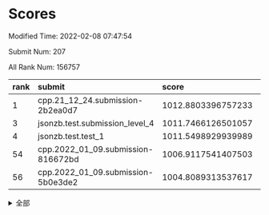 # Scores

Modified Time: 2022-02-08 07:47:54

Submit Num: 207

All Rank Num: 156757

| rank |               submit               |       score        |       sigma        | pk_num |
| :--- | :--------------------------------- | :----------------- | :----------------- | :----- |
| 1    | cpp.21_12_24.submission-2b2ea0d7   | 1012.8803396757233 | 0.8386621029834707 | 3025   |
| 3    | jsonzb.test.submission_level_4     | 1011.7466126501057 | 0.7818215047345198 | 3028   |
| 4    | jsonzb.test.test_1                 | 1011.5498929939989 | 0.7697598209241132 | 3031   |
| 54   | cpp.2022_01_09.submission-816672bd | 1006.9117541407503 | 0.7316801528653202 | 3033   |
| 56   | cpp.2022_01_09.submission-5b0e3de2 | 1004.8089313537617 | 0.7326382794041355 | 3025   |


<details>
<summary>全部</summary>

| rank |                 submit                 |       score        |       sigma        | pk_num |
| :--- | :------------------------------------- | :----------------- | :----------------- | :----- |
| 1    | cpp.21_12_24.submission-2b2ea0d7       | 1012.8803396757233 | 0.8386621029834707 | 3025   |
| 2    | gobigger.level_3.submission_level_3_18 | 1011.8488681239611 | 0.7990074336549413 | 3027   |
| 3    | jsonzb.test.submission_level_4         | 1011.7466126501057 | 0.7818215047345198 | 3028   |
| 4    | jsonzb.test.test_1                     | 1011.5498929939989 | 0.7697598209241132 | 3031   |
| 5    | gobigger.level_3.submission_level_3_23 | 1011.3506122386653 | 0.7795377832153372 | 3027   |
| 6    | gobigger.level_3.submission_level_3_33 | 1011.2612657824584 | 0.7613288381305712 | 3031   |
| 7    | gobigger.level_3.submission_level_3_35 | 1011.0246704678431 | 0.7617039672899777 | 3030   |
| 8    | gobigger.level_3.submission_level_3_40 | 1010.9315593095563 | 0.7451017773525461 | 3033   |
| 9    | gobigger.level_3.submission_level_3_48 | 1010.7784213955841 | 0.7592030915185384 | 3027   |
| 10   | gobigger.level_3.submission_level_3_20 | 1010.7661712005012 | 0.7653210994123966 | 3028   |
| 11   | gobigger.level_3.submission_level_3_12 | 1010.6182276496963 | 0.7565543212229513 | 3030   |
| 12   | gobigger.level_3.submission_level_3_26 | 1010.6181022168817 | 0.7622010698815356 | 3029   |
| 13   | gobigger.level_3.submission_level_3_4  | 1010.5974135194642 | 0.7620112484038387 | 3028   |
| 14   | gobigger.level_3.submission_level_3_29 | 1010.5045671726374 | 0.7720531231323103 | 3025   |
| 15   | gobigger.level_3.submission_level_3_31 | 1010.4736293998114 | 0.7588838790568379 | 3029   |
| 16   | gobigger.level_3.submission_level_3_47 | 1010.4481189826915 | 0.7621674584896956 | 3030   |
| 17   | gobigger.level_3.submission_level_3_28 | 1010.3965424430763 | 0.7636824412873685 | 3031   |
| 18   | gobigger.level_3.submission_level_3_6  | 1010.3878076341064 | 0.7541560062284594 | 3031   |
| 19   | gobigger.level_3.submission_level_3_39 | 1010.385609240963  | 0.7698850564994983 | 3031   |
| 20   | gobigger.level_3.submission_level_3_24 | 1010.3718282713558 | 0.7749227829319233 | 3027   |
| 21   | gobigger.level_3.submission_level_3_3  | 1010.3706409692113 | 0.7707725812175508 | 3028   |
| 22   | gobigger.level_3.submission_level_3_30 | 1010.3054836358704 | 0.7907836225915609 | 3026   |
| 23   | gobigger.level_3.submission_level_3_37 | 1010.2283237726767 | 0.7539430981382236 | 3026   |
| 24   | gobigger.level_3.submission_level_3_49 | 1010.2128438131008 | 0.7573172232027708 | 3027   |
| 25   | gobigger.level_3.submission_level_3_16 | 1010.0111343101731 | 0.7640539343761484 | 3026   |
| 26   | gobigger.level_3.submission_level_3_11 | 1010.008016612567  | 0.7557298590696191 | 3029   |
| 27   | gobigger.level_3.submission_level_3_10 | 1009.8419983664305 | 0.7371071941581603 | 3034   |
| 28   | gobigger.level_3.submission_level_3_36 | 1009.8120760920834 | 0.7576101943417178 | 3031   |
| 29   | gobigger.level_3.submission_level_3_25 | 1009.6671887168834 | 0.7697325582701549 | 3033   |
| 30   | gobigger.level_3.submission_level_3_2  | 1009.6229593552816 | 0.7636051906997395 | 3033   |
| 31   | gobigger.level_3.submission_level_3_22 | 1009.5775099637045 | 0.7421240641016811 | 3026   |
| 32   | gobigger.level_3.submission_level_3_7  | 1009.5705486050116 | 0.7605854165912411 | 3037   |
| 33   | gobigger.level_3.submission_level_3_1  | 1009.5616318449873 | 0.7718088115710002 | 3029   |
| 34   | gobigger.level_3.submission_level_3_46 | 1009.5541954193972 | 0.7623968512536133 | 3030   |
| 35   | gobigger.level_3.submission_level_3_13 | 1009.5142399546479 | 0.7413490940897516 | 3028   |
| 36   | gobigger.level_3.submission_level_3_42 | 1009.4568834990738 | 0.7585932728154366 | 3030   |
| 37   | gobigger.level_3.submission_level_3_19 | 1009.4439674710063 | 0.7517482481668759 | 3029   |
| 38   | gobigger.level_3.submission_level_3_0  | 1009.3861068365495 | 0.7706054580377559 | 3033   |
| 39   | gobigger.level_3.submission_level_3_5  | 1009.3806952057776 | 0.7388569111359642 | 3030   |
| 40   | gobigger.level_3.submission_level_3_27 | 1009.3365551103158 | 0.7409592275210525 | 3022   |
| 41   | gobigger.level_3.submission_level_3_44 | 1009.2997585897863 | 0.7453028300794879 | 3035   |
| 42   | gobigger.level_3.submission_level_3_17 | 1009.2810362849757 | 0.7577779855767146 | 3029   |
| 43   | gobigger.level_3.submission_level_3_34 | 1009.2290090287743 | 0.7441295658874514 | 3033   |
| 44   | gobigger.level_3.submission_level_3_9  | 1009.208024705697  | 0.7577180191914652 | 3027   |
| 45   | gobigger.level_3.submission_level_3_38 | 1009.1822060919221 | 0.755060362655818  | 3028   |
| 46   | gobigger.level_3.submission_level_3_8  | 1009.0634797085119 | 0.7689551671618373 | 3029   |
| 47   | gobigger.level_3.submission_level_3_41 | 1009.0609262130489 | 0.7506335614876165 | 3030   |
| 48   | gobigger.level_3.submission_level_3_32 | 1009.0450530413895 | 0.7768797648350275 | 3022   |
| 49   | gobigger.level_3.submission_level_3_15 | 1009.0209439150735 | 0.7526744557184016 | 3029   |
| 50   | gobigger.level_3.submission_level_3_43 | 1008.9902973835154 | 0.7507560414383717 | 3031   |
| 51   | gobigger.level_3.submission_level_3_14 | 1008.8789612449999 | 0.7407145757219714 | 3028   |
| 52   | gobigger.level_3.submission_level_3_45 | 1008.3853385757207 | 0.7328324845998825 | 3030   |
| 53   | gobigger.level_3.submission_level_3_21 | 1006.9568633669461 | 0.7176059429637061 | 3030   |
| 54   | cpp.2022_01_09.submission-816672bd     | 1006.9117541407503 | 0.7316801528653202 | 3033   |
| 55   | gobigger.level_1.submission_level_1_22 | 1005.4936296699514 | 0.723444952354969  | 3028   |
| 56   | cpp.2022_01_09.submission-5b0e3de2     | 1004.8089313537617 | 0.7326382794041355 | 3025   |
| 57   | gobigger.level_1.submission_level_1_30 | 1004.6038199599121 | 0.7283392538165026 | 3023   |
| 58   | gobigger.level_1.submission_level_1_2  | 1004.4565736022298 | 0.7323123410558874 | 3031   |
| 59   | gobigger.level_1.submission_level_1_29 | 1004.3794645075318 | 0.7349744424768003 | 3027   |
| 60   | gobigger.level_1.submission_level_1_24 | 1004.3679163852058 | 0.7264483572846651 | 3033   |
| 61   | gobigger.level_1.submission_level_1_35 | 1004.3500046587707 | 0.7226759814292081 | 3027   |
| 62   | gobigger.level_1.submission_level_1_37 | 1004.3317875239964 | 0.7251697477069883 | 3036   |
| 63   | gobigger.level_1.submission_level_1_13 | 1004.3122550759969 | 0.7041083329436104 | 3031   |
| 64   | gobigger.level_1.submission_level_1_47 | 1004.3113008351372 | 0.7231755529701369 | 3024   |
| 65   | gobigger.level_1.submission_level_1_20 | 1003.989260717236  | 0.7151008479481974 | 3033   |
| 66   | gobigger.level_1.submission_level_1_9  | 1003.9506312586392 | 0.7241428115140613 | 3034   |
| 67   | gobigger.level_1.submission_level_1_39 | 1003.9425295898989 | 0.7055491929109217 | 3028   |
| 68   | gobigger.level_1.submission_level_1_8  | 1003.9393727045257 | 0.7206828936252848 | 3026   |
| 69   | gobigger.level_1.submission_level_1_33 | 1003.8528727020924 | 0.7184973506910748 | 3028   |
| 70   | gobigger.level_1.submission_level_1_25 | 1003.7820472199871 | 0.7187427823263308 | 3028   |
| 71   | gobigger.level_1.submission_level_1_42 | 1003.6704378732334 | 0.7168271749639269 | 3028   |
| 72   | gobigger.level_1.submission_level_1_4  | 1003.5963844517146 | 0.7248189269598252 | 3031   |
| 73   | gobigger.level_1.submission_level_1_28 | 1003.5769710670728 | 0.7318449501451122 | 3028   |
| 74   | gobigger.level_1.submission_level_1_26 | 1003.5237131776844 | 0.7198968761600775 | 3025   |
| 75   | gobigger.level_1.submission_level_1_19 | 1003.494800020111  | 0.7249377589838114 | 3031   |
| 76   | gobigger.level_1.submission_level_1_18 | 1003.47465128443   | 0.7284100285315424 | 3027   |
| 77   | gobigger.level_1.submission_level_1_15 | 1003.4676887089294 | 0.7119891287932333 | 3029   |
| 78   | gobigger.level_1.submission_level_1_31 | 1003.3225330708934 | 0.7050803202433663 | 3029   |
| 79   | gobigger.level_1.submission_level_1_0  | 1003.3023989795115 | 0.7028828835315438 | 3031   |
| 80   | gobigger.level_1.submission_level_1_17 | 1003.3023104023763 | 0.7117168236465178 | 3027   |
| 81   | gobigger.level_1.submission_level_1_34 | 1003.2919920913549 | 0.7214501732731131 | 3031   |
| 82   | gobigger.level_1.submission_level_1_10 | 1003.2798821613648 | 0.7117780096436618 | 3027   |
| 83   | gobigger.level_1.submission_level_1_48 | 1003.247363454725  | 0.711085212038848  | 3034   |
| 84   | gobigger.level_1.submission_level_1_23 | 1003.2353299679112 | 0.7163958255795977 | 3025   |
| 85   | gobigger.level_1.submission_level_1_43 | 1003.209312732403  | 0.718362559963328  | 3027   |
| 86   | gobigger.level_1.submission_level_1_5  | 1003.1450472499071 | 0.7154393570675384 | 3027   |
| 87   | gobigger.level_1.submission_level_1_6  | 1003.1434317698837 | 0.7132942502904057 | 3034   |
| 88   | gobigger.level_1.submission_level_1_1  | 1003.1421753918822 | 0.7036697576377214 | 3029   |
| 89   | gobigger.level_1.submission_level_1_12 | 1003.1308294492651 | 0.7185030214026883 | 3031   |
| 90   | gobigger.level_1.submission_level_1_11 | 1003.0701809343892 | 0.7115825413008428 | 3030   |
| 91   | gobigger.level_1.submission_level_1_7  | 1003.0035726298903 | 0.7167905126324973 | 3030   |
| 92   | gobigger.level_1.submission_level_1_16 | 1002.8968696061555 | 0.7204185581469471 | 3033   |
| 93   | gobigger.level_1.submission_level_1_40 | 1002.885452601863  | 0.7127899658681407 | 3029   |
| 94   | gobigger.level_1.submission_level_1_49 | 1002.8768280410021 | 0.7088169299440162 | 3029   |
| 95   | gobigger.level_1.submission_level_1_14 | 1002.8343862577894 | 0.7085243538364792 | 3024   |
| 96   | gobigger.level_1.submission_level_1_27 | 1002.8306502982886 | 0.7113351301909255 | 3028   |
| 97   | gobigger.level_1.submission_level_1_41 | 1002.7423981885848 | 0.7037793779038309 | 3032   |
| 98   | gobigger.level_1.submission_level_1_32 | 1002.4802329303088 | 0.7217587116454258 | 3030   |
| 99   | gobigger.level_1.submission_level_1_3  | 1002.3311950610836 | 0.7129271473846653 | 3031   |
| 100  | gobigger.level_1.submission_level_1_38 | 1002.3097451931031 | 0.7086678800819949 | 3028   |
| 101  | gobigger.level_1.submission_level_1_44 | 1002.1869573070804 | 0.7080184457242603 | 3032   |
| 102  | gobigger.level_1.submission_level_1_21 | 1002.0864265743189 | 0.7077899010345807 | 3027   |
| 103  | gobigger.level_1.submission_level_1_45 | 1002.0852205716476 | 0.7066561672579046 | 3027   |
| 104  | gobigger.level_1.submission_level_1_46 | 1001.832014167231  | 0.7098904220801466 | 3033   |
| 105  | gobigger.level_1.submission_level_1_36 | 1000.94211670337   | 0.7133653722239918 | 3024   |
| 106  | gobigger.random.submission_random_29   | 997.3018442788388  | 0.7114518805678126 | 3034   |
| 107  | gobigger.random.submission_random_38   | 997.1163267660564  | 0.7174817083524841 | 3031   |
| 108  | gobigger.random.submission_random_20   | 996.9823023151719  | 0.7093758061743621 | 3035   |
| 109  | gobigger.random.submission_random_19   | 996.8930280703484  | 0.7140114011622594 | 3029   |
| 110  | gobigger.random.submission_random_21   | 996.736265400639   | 0.7092529140517746 | 3029   |
| 111  | gobigger.random.submission_random_12   | 996.6843762293059  | 0.7101984171259781 | 3025   |
| 112  | gobigger.random.submission_random_44   | 996.6564457565349  | 0.7156617873517713 | 3031   |
| 113  | gobigger.random.submission_random_48   | 996.6331992681114  | 0.7213459694679644 | 3026   |
| 114  | gobigger.random.submission_random_26   | 996.5145116424202  | 0.6936111338705984 | 3035   |
| 115  | gobigger.random.submission_random_39   | 996.5100642894216  | 0.719063472803531  | 3034   |
| 116  | gobigger.random.submission_random_22   | 996.4828052984342  | 0.7119460903727819 | 3027   |
| 117  | gobigger.random.submission_random_41   | 996.4640861929583  | 0.7130862170283748 | 3027   |
| 118  | gobigger.random.submission_random_35   | 996.3595331563076  | 0.7031537951814227 | 3031   |
| 119  | gobigger.random.submission_random_1    | 996.2746392448972  | 0.7126817371839179 | 3028   |
| 120  | gobigger.random.submission_random_11   | 996.2521432190207  | 0.7043783253054653 | 3029   |
| 121  | gobigger.random.submission_random_43   | 996.2294379987479  | 0.7077888583839579 | 3033   |
| 122  | gobigger.random.submission_random_46   | 996.2255811000622  | 0.7073909130189135 | 3022   |
| 123  | gobigger.random.submission_random_34   | 996.2187620534036  | 0.7091005823783343 | 3028   |
| 124  | gobigger.random.submission_random_40   | 996.2111202778933  | 0.7265414044393803 | 3029   |
| 125  | gobigger.random.submission_random_10   | 996.1453095527525  | 0.7057688416672215 | 3030   |
| 126  | gobigger.random.submission_random_2    | 996.1439662848766  | 0.7139806229230915 | 3033   |
| 127  | gobigger.random.submission_random_45   | 996.1074035307488  | 0.7166415283098706 | 3028   |
| 128  | gobigger.random.submission_random_42   | 996.0955889266937  | 0.7033499265013601 | 3030   |
| 129  | gobigger.random.submission_random_31   | 996.0838312952412  | 0.717762579245426  | 3026   |
| 130  | gobigger.random.submission_random_28   | 996.0186843381736  | 0.7086713475796743 | 3027   |
| 131  | gobigger.random.submission_random_25   | 995.9076260384162  | 0.7045725198659057 | 3026   |
| 132  | gobigger.random.submission_random_15   | 995.8729077021463  | 0.719194548997777  | 3030   |
| 133  | gobigger.random.submission_random_9    | 995.8702645102981  | 0.7161761705058574 | 3023   |
| 134  | gobigger.random.submission_random_24   | 995.8562646556238  | 0.7064714080972864 | 3032   |
| 135  | gobigger.random.submission_random_32   | 995.8560976775595  | 0.7252029040543353 | 3029   |
| 136  | gobigger.random.submission_random_14   | 995.755312726266   | 0.7024502856348498 | 3029   |
| 137  | gobigger.random.submission_random_6    | 995.6945751573429  | 0.699248283075182  | 3028   |
| 138  | gobigger.random.submission_random_3    | 995.6798096848344  | 0.7236928167302624 | 3030   |
| 139  | gobigger.random.submission_random_4    | 995.6765732207468  | 0.7057178024931564 | 3022   |
| 140  | gobigger.random.submission_random_37   | 995.6573613947503  | 0.7125900650616344 | 3030   |
| 141  | gobigger.random.submission_random_47   | 995.6251677606825  | 0.7119048252260535 | 3033   |
| 142  | gobigger.random.submission_random_18   | 995.5698244531415  | 0.7165661684064427 | 3037   |
| 143  | gobigger.random.submission_random_23   | 995.544374431378   | 0.720366132037418  | 3025   |
| 144  | gobigger.random.submission_random_13   | 995.4747640959512  | 0.7134212973623855 | 3035   |
| 145  | gobigger.random.submission_random_30   | 995.4738525700134  | 0.7058223064749825 | 3026   |
| 146  | gobigger.random.submission_random_49   | 995.4161198719902  | 0.7196621392851712 | 3028   |
| 147  | gobigger.random.submission_random_16   | 995.2849569028258  | 0.7142536210699154 | 3028   |
| 148  | gobigger.random.submission_random_8    | 995.0372809114001  | 0.7019666560366932 | 3030   |
| 149  | gobigger.random.submission_random_0    | 995.0336816055155  | 0.7252914331552949 | 3035   |
| 150  | gobigger.random.submission_random_17   | 994.983937950597   | 0.712685433877171  | 3033   |
| 151  | gobigger.random.submission_random_7    | 994.9083234410615  | 0.7167708629837359 | 3031   |
| 152  | gobigger.random.submission_random_27   | 994.8284857718506  | 0.7180704723367589 | 3025   |
| 153  | gobigger.random.submission_random_5    | 994.7381104206877  | 0.7078424761353312 | 3029   |
| 154  | gobigger.random.submission_random_33   | 994.7015750556837  | 0.7201628508604883 | 3029   |
| 155  | gobigger.level_2.submission_level_2_30 | 994.1255603713373  | 0.730274999210873  | 3028   |
| 156  | gobigger.random.submission_random_36   | 994.1153176210433  | 0.7228509144526092 | 3031   |
| 157  | gobigger.level_2.submission_level_2_42 | 994.0192625775264  | 0.7328066321319028 | 3031   |
| 158  | gobigger.level_2.submission_level_2_12 | 993.8300419036393  | 0.73484885991344   | 3028   |
| 159  | gobigger.level_2.submission_level_2_18 | 993.4776152802367  | 0.7401019915050964 | 3031   |
| 160  | gobigger.level_2.submission_level_2_24 | 993.2780993819879  | 0.7437739996790654 | 3032   |
| 161  | gobigger.level_2.submission_level_2_46 | 993.0161747243783  | 0.7312090459768346 | 3030   |
| 162  | gobigger.level_2.submission_level_2_5  | 992.8816392483633  | 0.7280938119751694 | 3027   |
| 163  | gobigger.level_2.submission_level_2_44 | 992.7779245125205  | 0.7222303664040267 | 3030   |
| 164  | gobigger.level_2.submission_level_2_7  | 992.6789921810627  | 0.7386233891117905 | 3031   |
| 165  | gobigger.level_2.submission_level_2_10 | 992.653244276756   | 0.733533673596749  | 3025   |
| 166  | gobigger.level_2.submission_level_2_33 | 992.6155085725245  | 0.7429672484727237 | 3028   |
| 167  | gobigger.level_2.submission_level_2_49 | 992.5823309468581  | 0.7311445474581744 | 3031   |
| 168  | gobigger.level_2.submission_level_2_1  | 992.5769263400719  | 0.7431417954093763 | 3023   |
| 169  | gobigger.level_2.submission_level_2_11 | 992.4687094459463  | 0.7397036452830167 | 3029   |
| 170  | gobigger.level_2.submission_level_2_37 | 992.466608463825   | 0.7595747320272752 | 3023   |
| 171  | gobigger.level_2.submission_level_2_40 | 992.4066287291665  | 0.7615374127227171 | 3032   |
| 172  | gobigger.level_2.submission_level_2_0  | 992.4029862297222  | 0.7457247276078914 | 3028   |
| 173  | gobigger.level_2.submission_level_2_38 | 992.341662478971   | 0.7396031756372923 | 3027   |
| 174  | gobigger.level_2.submission_level_2_20 | 992.3289064519028  | 0.7764578897899136 | 3025   |
| 175  | gobigger.level_2.submission_level_2_16 | 992.30021351082    | 0.735901108164367  | 3023   |
| 176  | gobigger.level_2.submission_level_2_29 | 992.2413205218744  | 0.7384086373691439 | 3027   |
| 177  | gobigger.level_2.submission_level_2_8  | 992.1794543960883  | 0.7337486294233065 | 3030   |
| 178  | gobigger.level_2.submission_level_2_35 | 992.0307378607702  | 0.7458885229220413 | 3027   |
| 179  | gobigger.level_2.submission_level_2_31 | 992.0203419077446  | 0.7349966264976582 | 3029   |
| 180  | gobigger.level_2.submission_level_2_23 | 992.0161182988372  | 0.7405375697885773 | 3031   |
| 181  | gobigger.level_2.submission_level_2_19 | 991.912673624585   | 0.7482682016158997 | 3026   |
| 182  | gobigger.level_2.submission_level_2_27 | 991.8953306728167  | 0.7672128335770632 | 3028   |
| 183  | gobigger.level_2.submission_level_2_32 | 991.8937820949285  | 0.7441039360227578 | 3029   |
| 184  | gobigger.level_2.submission_level_2_14 | 991.8705855412466  | 0.7259112130083877 | 3030   |
| 185  | gobigger.level_2.submission_level_2_26 | 991.85333928003    | 0.7425509910746838 | 3027   |
| 186  | gobigger.level_2.submission_level_2_17 | 991.8239627211509  | 0.7432685509364132 | 3028   |
| 187  | gobigger.level_2.submission_level_2_47 | 991.8019767138362  | 0.7552511381567558 | 3027   |
| 188  | gobigger.level_2.submission_level_2_39 | 991.7816463714122  | 0.7519004524864309 | 3030   |
| 189  | gobigger.level_2.submission_level_2_43 | 991.748919663155   | 0.7430060077687787 | 3031   |
| 190  | gobigger.level_2.submission_level_2_22 | 991.6989400971279  | 0.7303603075879954 | 3029   |
| 191  | gobigger.level_2.submission_level_2_9  | 991.6842434517382  | 0.7447127956794266 | 3034   |
| 192  | gobigger.level_2.submission_level_2_3  | 991.6574222720425  | 0.745066503722733  | 3033   |
| 193  | gobigger.level_2.submission_level_2_6  | 991.5876939578442  | 0.7492559972683492 | 3032   |
| 194  | gobigger.level_2.submission_level_2_4  | 991.5455433743407  | 0.7447234581886807 | 3034   |
| 195  | gobigger.level_2.submission_level_2_13 | 991.4527138035277  | 0.7478796199695614 | 3028   |
| 196  | gobigger.level_2.submission_level_2_45 | 991.4254217004041  | 0.7483031650241446 | 3028   |
| 197  | gobigger.level_2.submission_level_2_34 | 991.3322106638623  | 0.7556510883526686 | 3029   |
| 198  | gobigger.level_2.submission_level_2_28 | 991.1972835957187  | 0.7502014466611235 | 3031   |
| 199  | gobigger.level_2.submission_level_2_41 | 991.0532734627902  | 0.7852316296467506 | 3027   |
| 200  | gobigger.level_2.submission_level_2_48 | 990.9438867547085  | 0.7498901634506979 | 3031   |
| 201  | gobigger.level_2.submission_level_2_21 | 990.9091414070641  | 0.7414423640399249 | 3030   |
| 202  | gobigger.level_2.submission_level_2_36 | 990.8945551822706  | 0.7434905091455073 | 3025   |
| 203  | gobigger.level_2.submission_level_2_25 | 990.6584365032597  | 0.7795673645767891 | 3031   |
| 204  | gobigger.level_2.submission_level_2_15 | 990.221242721493   | 0.7708560804482893 | 3025   |
| 205  | gobigger.level_2.submission_level_2_2  | 989.9890111408084  | 0.7523120714040962 | 3031   |
| 206  | gobigger.none.submission_none_0        | 975.5836044122442  | 1.4431723121698898 | 3034   |
| 207  | gobigger.none.submission_none_1        | 973.8109418812159  | 1.6526092284108445 | 3027   |

</details>